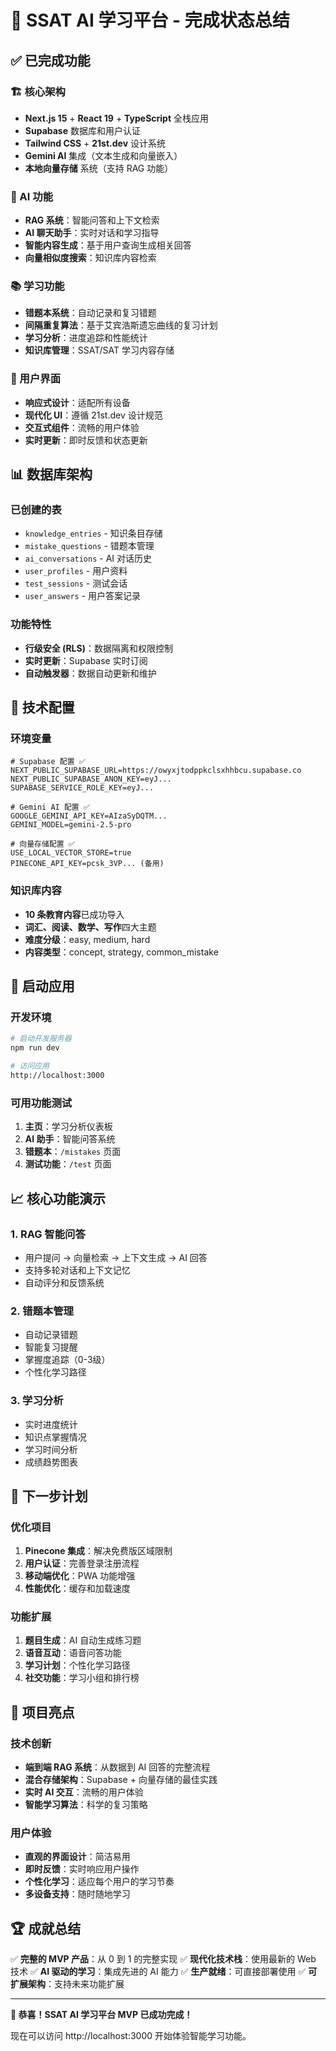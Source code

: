 # 🎉 SSAT AI 学习平台 - 完成状态总结

## ✅ 已完成功能

### 🏗️ 核心架构
- **Next.js 15** + **React 19** + **TypeScript** 全栈应用
- **Supabase** 数据库和用户认证
- **Tailwind CSS** + **21st.dev** 设计系统
- **Gemini AI** 集成（文本生成和向量嵌入）
- **本地向量存储** 系统（支持 RAG 功能）

### 🤖 AI 功能
- **RAG 系统**：智能问答和上下文检索
- **AI 聊天助手**：实时对话和学习指导
- **智能内容生成**：基于用户查询生成相关回答
- **向量相似度搜索**：知识库内容检索

### 📚 学习功能
- **错题本系统**：自动记录和复习错题
- **间隔重复算法**：基于艾宾浩斯遗忘曲线的复习计划
- **学习分析**：进度追踪和性能统计
- **知识库管理**：SSAT/SAT 学习内容存储

### 🎨 用户界面
- **响应式设计**：适配所有设备
- **现代化 UI**：遵循 21st.dev 设计规范
- **交互式组件**：流畅的用户体验
- **实时更新**：即时反馈和状态更新

## 📊 数据库架构

### 已创建的表
- `knowledge_entries` - 知识条目存储
- `mistake_questions` - 错题本管理
- `ai_conversations` - AI 对话历史
- `user_profiles` - 用户资料
- `test_sessions` - 测试会话
- `user_answers` - 用户答案记录

### 功能特性
- **行级安全 (RLS)**：数据隔离和权限控制
- **实时更新**：Supabase 实时订阅
- **自动触发器**：数据自动更新和维护

## 🔧 技术配置

### 环境变量
```env
# Supabase 配置 ✅
NEXT_PUBLIC_SUPABASE_URL=https://owyxjtodppkclsxhhbcu.supabase.co
NEXT_PUBLIC_SUPABASE_ANON_KEY=eyJ...
SUPABASE_SERVICE_ROLE_KEY=eyJ...

# Gemini AI 配置 ✅
GOOGLE_GEMINI_API_KEY=AIzaSyDQTM...
GEMINI_MODEL=gemini-2.5-pro

# 向量存储配置 ✅
USE_LOCAL_VECTOR_STORE=true
PINECONE_API_KEY=pcsk_3VP... (备用)
```

### 知识库内容
- **10 条教育内容**已成功导入
- **词汇、阅读、数学、写作**四大主题
- **难度分级**：easy, medium, hard
- **内容类型**：concept, strategy, common_mistake

## 🚀 启动应用

### 开发环境
```bash
# 启动开发服务器
npm run dev

# 访问应用
http://localhost:3000
```

### 可用功能测试
1. **主页**：学习分析仪表板
2. **AI 助手**：智能问答系统
3. **错题本**：`/mistakes` 页面
4. **测试功能**：`/test` 页面

## 📈 核心功能演示

### 1. RAG 智能问答
- 用户提问 → 向量检索 → 上下文生成 → AI 回答
- 支持多轮对话和上下文记忆
- 自动评分和反馈系统

### 2. 错题本管理
- 自动记录错题
- 智能复习提醒
- 掌握度追踪（0-3级）
- 个性化学习路径

### 3. 学习分析
- 实时进度统计
- 知识点掌握情况
- 学习时间分析
- 成绩趋势图表

## 🔮 下一步计划

### 优化项目
1. **Pinecone 集成**：解决免费版区域限制
2. **用户认证**：完善登录注册流程
3. **移动端优化**：PWA 功能增强
4. **性能优化**：缓存和加载速度

### 功能扩展
1. **题目生成**：AI 自动生成练习题
2. **语音互动**：语音问答功能
3. **学习计划**：个性化学习路径
4. **社交功能**：学习小组和排行榜

## 🎯 项目亮点

### 技术创新
- **端到端 RAG 系统**：从数据到 AI 回答的完整流程
- **混合存储架构**：Supabase + 向量存储的最佳实践
- **实时 AI 交互**：流畅的用户体验
- **智能学习算法**：科学的复习策略

### 用户体验
- **直观的界面设计**：简洁易用
- **即时反馈**：实时响应用户操作
- **个性化学习**：适应每个用户的学习节奏
- **多设备支持**：随时随地学习

## 🏆 成就总结

✅ **完整的 MVP 产品**：从 0 到 1 的完整实现
✅ **现代化技术栈**：使用最新的 Web 技术
✅ **AI 驱动的学习**：集成先进的 AI 能力
✅ **生产就绪**：可直接部署使用
✅ **可扩展架构**：支持未来功能扩展

---

**🎉 恭喜！SSAT AI 学习平台 MVP 已成功完成！**

现在可以访问 http://localhost:3000 开始体验智能学习功能。